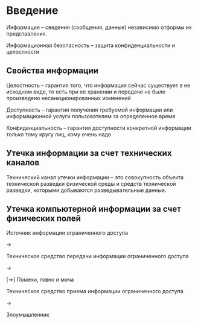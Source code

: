 # Введение

Информация – сведения (сообщения, данные) независимо отформы их представления.

Информационная безопасность – защита конфиденциальности и целостности

## Свойства информации 

Целостность – гарантия того, что информация сейчас существует в ее исходном виде, то есть при ее хранении и передаче не было произведено несанкционированных изменений

Доступность – гарантия получения требуемой информации или информационной услуги пользователем за определенное время

Конфиденциальность – гарантия доступности конкретной информации только тому кругу лиц, кому очень надо

## Утечка информации за счет технических каналов

Технический канал утечки информации – это совокупность объекта технической разведки физической среды и средств технической разведки, которыми добываются разведывательные данные.

## Утечка компьютерной информации за счет физических полей

Источник информации ограниченного доступа

->

Техническое средство передачи информации ограниченного доступа

->

[->] Помехи, говно и моча

Техническое средство приема информации ограниченного доступа

->

Злоумышленник

